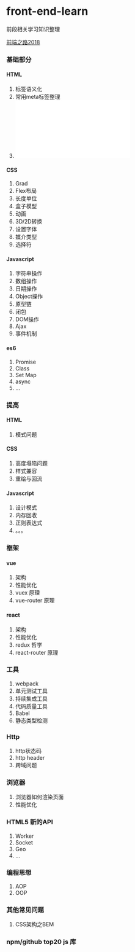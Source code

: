 # front-end-learn

前段相关学习知识整理

[前端之路2018](./articles/前端之路2018.md)


### 基础部分
#### HTML
1. 标签语义化
2. 常用meta标签整理
3. ![input标签整理](./articles/input标签整理.md)

#### CSS
1. Grad
2. Flex布局
3. 长度单位
4. 盒子模型
5. 动画
6. 3D/2D转换
7. 设置字体
8. 媒介类型
9. 选择符

#### Javascript
1. 字符串操作
2. 数组操作
3. 日期操作
4. Object操作
5. 原型链
6. 闭包
7. DOM操作
8. Ajax
9. 事件机制

#### es6
1. Promise
2. Class
3. Set Map
4. async
5. ...

### 提高
#### HTML
1. 模式问题

#### CSS
1. 高度塌陷问题
2. 样式兼容
3. 重绘与回流

#### Javascript
1. 设计模式
2. 内存回收
3. 正则表达式
4. 。。。

### 框架
#### vue
1. 架构
3. 性能优化
4. vuex 原理
5. vue-router 原理

#### react 
1. 架构
2. 性能优化
3. redux 哲学
4. react-router 原理

### 工具
1. webpack
2. 单元测试工具
3. 持续集成工具
4. 代码质量工具
5. Babel
6. 静态类型检测

### Http
1. http状态码
2. http header
3. 跨域问题

### 浏览器
1. 浏览器如何渲染页面
2. 性能优化

### HTML5 新的API
1. Worker
2. Socket
3. Geo
4. ...

### 编程思想
1. AOP
2. OOP

### 其他常见问题
1. CSS架构之BEM


### npm/github top20 js 库



